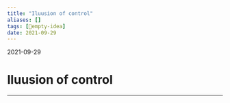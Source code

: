 ```yaml
---
title: "Iluusion of control"
aliases: []
tags: [💭empty-idea]
date: 2021-09-29
---
```

2021-09-29
# Iluusion of control
___
